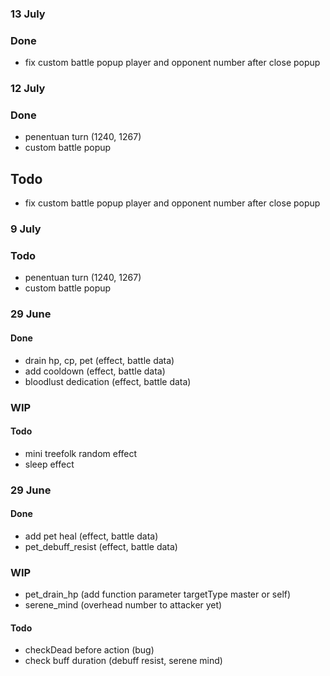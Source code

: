 ### 13 July
### Done
- fix custom battle popup player and opponent number after close popup


### 12 July
### Done
- penentuan turn (1240, 1267)
- custom battle popup

## Todo
- fix custom battle popup player and opponent number after close popup

### 9 July
### Todo
- penentuan turn (1240, 1267)
- custom battle popup


### 29 June
#### Done
- drain hp, cp, pet (effect, battle data)
- add cooldown (effect, battle data)
- bloodlust dedication (effect, battle data)
### WIP

#### Todo
- mini treefolk random effect
- sleep effect


### 29 June
#### Done
- add pet heal (effect, battle data)
- pet_debuff_resist (effect, battle data)

### WIP
- pet_drain_hp (add function parameter targetType master or self)
- serene_mind (overhead number to attacker yet)

#### Todo
- checkDead before action (bug)
- check buff duration (debuff resist, serene mind)